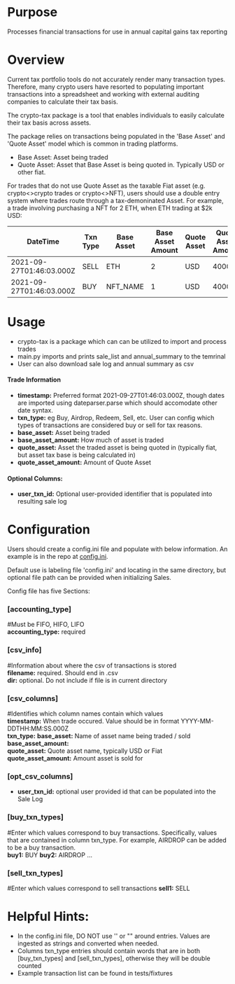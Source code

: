 # Purpose
Processes financial transactions for use in annual capital gains tax reporting

# Overview
Current tax portfolio tools do not accurately render many transaction types. Therefore, many crypto users have resorted to populating important transactions into a spreadsheet and working with external auditing companies to calculate their tax basis.

The crypto-tax package is a tool that enables individuals to easily calculate their tax basis across assets.

The package relies on transactions being populated in the 'Base Asset' and 'Quote Asset' model which is common in trading platforms.
- Base Asset: Asset being traded
- Quote Asset: Asset that Base Asset is being quoted in. Typically USD or other fiat.

For trades that do not use Quote Asset as the taxable Fiat asset (e.g. crypto<>crypto trades or crypto<>NFT), users should use a double entry system where trades route through a tax-demoninated Asset. For example, a trade involving purchasing a NFT for 2 ETH, when ETH trading at $2k USD:

|DateTime|Txn Type|Base Asset|Base Asset Amount|Quote Asset|Quote Asset Amount| Price|
|--------|---------|------|-----------------|-----------|------------------|------|
|2021-09-27T01:46:03.000Z|SELL|ETH|2|USD|4000|2000|
|2021-09-27T01:46:03.000Z|BUY|NFT_NAME|1|USD|4000|4000|

# Usage
- crypto-tax is a package which can can be utilized to import and process trades
- main.py imports and prints sale_list and annual_summary to the temrinal
- User can also download sale log and annual summary as csv


#### Trade Information
- **timestamp:** Preferred format 2021-09-27T01:46:03.000Z, though dates are imported using dateparser.parse which should accomodate other date syntax.
- **txn_type:** eg Buy, Airdrop, Redeem, Sell, etc. User can config which types of transactions are considered buy or sell for tax reasons.
- **base_asset:** Asset being traded
- **base_asset_amount:** How much of asset is traded
- **quote_asset:** Asset the traded asset is being quoted in (typically fiat, but asset tax base is being calculated in)
- **quote_asset_amount:** Amount of Quote Asset

#### Optional Columns:
- **user_txn_id:** Optional user-provided identifier that is populated into resulting sale log 

# Configuration
Users should create a config.ini file and populate with below information. An example is in the repo at [config.ini](https://github.com/ckvj/crypto-tax/blob/master/config.ini).

Default use is labeling file 'config.ini' and locating in the same directory, but optional file path can be provided when initializing Sales.

Config file has five Sections:

### [accounting_type]
#Must be FIFO, HIFO, LIFO\
**accounting_type:** required

### [csv_info]
#Information about where the csv of transactions is stored\
**filename:** required. Should end in .csv\
**dir:** optional. Do not include if file is in current directory

### [csv_columns]
#Identifies which column names contain which values\
**timestamp:** When trade occured. Value should be in format YYYY-MM-DDTHH:MM:SS.000Z\
**txn_type:** 
**base_asset:** Name of asset name being traded / sold\
**base_asset_amount:** \
**quote_asset:** Quote asset name, typically USD or Fiat\
**quote_asset_amount:** Amount asset is sold for
 
### [opt_csv_columns]
 - **user_txn_id:** optional user provided id that can be populated into the Sale Log

### [buy_txn_types]
#Enter which values correspond to buy transactions. Specifically, values that are contained in column txn_type. For example, AIRDROP can be added to be a buy transaction.\
**buy1:** BUY
**buy2:** AIRDROP
...

### [sell_txn_types]
#Enter which values correspond to sell transactions
**sell1:** SELL


# Helpful Hints:
- In the config.ini file, DO NOT use '' or "" around entries. Values are ingested as strings and converted when needed.
- Columns txn_type entries should contain words that are in both [buy_txn_types] and [sell_txn_types], otherwise they will be double counted
- Example transaction list can be found in tests/fixtures
